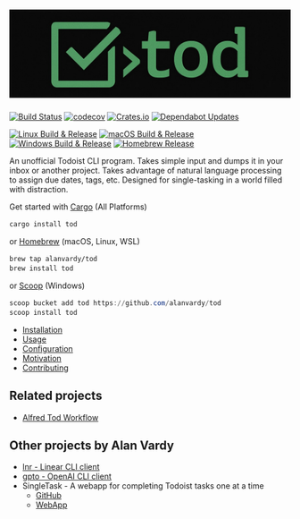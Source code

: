 # ![Tod](tod-crop.jpeg)

[![Build Status](https://github.com/alanvardy/tod/workflows/ci/badge.svg)](https://github.com/alanvardy/tod) [![codecov](https://codecov.io/gh/alanvardy/tod/graph/badge.svg)](https://codecov.io/gh/alanvardy/tod) [![Crates.io](https://img.shields.io/crates/v/tod.svg)](https://crates.io/crates/tod) [![Dependabot Updates](https://github.com/alanvardy/tod/actions/workflows/dependabot/dependabot-updates/badge.svg)](https://github.com/alanvardy/tod/actions/workflows/dependabot/dependabot-updates)

[![Linux Build & Release](https://github.com/alanvardy/tod/actions/workflows/release_linux.yml/badge.svg)](https://github.com/alanvardy/tod/actions/workflows/release_linux.yml)
[![macOS Build & Release](https://github.com/alanvardy/tod/actions/workflows/release_macos.yml/badge.svg)](https://github.com/alanvardy/tod/actions/workflows/release_macos.yml)
[![Windows Build & Release](https://github.com/alanvardy/tod/actions/workflows/release_windows.yml/badge.svg)](https://github.com/alanvardy/tod/actions/workflows/release_windows.yml)
[![Homebrew Release](https://github.com/alanvardy/homebrew-tod/actions/workflows/update_formula.yml/badge.svg)](https://github.com/alanvardy/homebrew-tod/actions/workflows/update_formula.yml)

An unofficial Todoist CLI program. Takes simple input and dumps it in your inbox or another project. Takes advantage of natural language processing to assign due dates, tags, etc. Designed for single-tasking in a world filled with distraction.

Get started with [Cargo](https://crates.io/crates/tod) (All Platforms)

```bash
cargo install tod
```

or [Homebrew](https://brew.sh) (macOS, Linux, WSL)

```bash
brew tap alanvardy/tod
brew install tod
```

or [Scoop](https://scoop.sh/) (Windows)

```powershell
scoop bucket add tod https://github.com/alanvardy/tod
scoop install tod
```

- [Installation](/docs/installation.md)
- [Usage](/docs/usage.md)
- [Configuration](/docs/configuration.md)
- [Motivation](/docs/motivation.md)
- [Contributing](/docs/contributing.md)

## Related projects

- [Alfred Tod Workflow](https://github.com/stacksjb/AlfredTodWorkflow)

## Other projects by Alan Vardy

- [lnr - Linear CLI client](https://github.com/alanvardy/lnr)
- [gpto - OpenAI CLI client](https://github.com/alanvardy/gpto)
- SingleTask - A webapp for completing Todoist tasks one at a time
  - [GitHub](https://github.com/alanvardy/singletask)
  - [WebApp](https://singletask-6hm5.shuttle.app)
